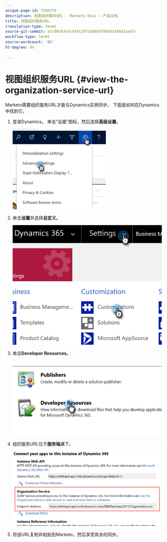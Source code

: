 ```yaml
---
unique-page-id: 7504770
description: 视图组织服务URL - Marketo Docs — 产品文档
title: 视图组织服务URL
translation-type: tm+mt
source-git-commit: a7c90193e5c934119fa3b6bdf864d1458d1aad7c
workflow-type: tm+mt
source-wordcount: '82'
ht-degree: 0%

---
```



# 视图组织服务URL {#view-the-organization-service-url}

Marketo需要组织服务URL才能与Dynamics实例同步。 下面是如何在Dynamics中找到它。

1. 登录Dynamics。 单击“设置”图标，然后选择&#x200B;**高级设置**。

   ![](assets/one.png)

1. 单击&#x200B;**设置**&#x200B;并选择&#x200B;**自定义**。

   ![](assets/two.png)

1. 单击&#x200B;**Developer Resources**。

   ![](assets/three.png)

1. 组织服务URL位于&#x200B;**服务端点**&#x200B;下。

   ![](assets/four.png)

1. 将该URL复制并粘贴到Marketo，然后享受其余的同步。
